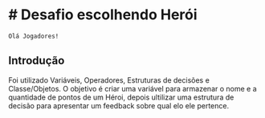 # # Desafio escolhendo Herói
``
Olá Jogadores! 
``
## Introdução
Foi utilizado Variáveis, Operadores, Estruturas de decisões e Classe/Objetos.
O objetivo é criar uma variável para armazenar o nome e a quantidade de pontos de um Héroi, depois ultilizar uma estrutura de decisão para apresentar um feedback sobre qual elo ele pertence.

